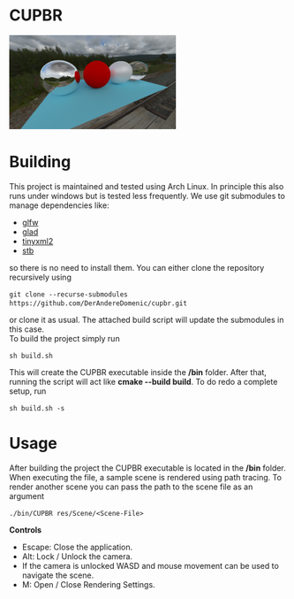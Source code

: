 # CUPBR
<img title="Sample render" alt="Alt text" src="sample.bmp" width="60%">

# Building
This project is maintained and tested using Arch Linux. In principle this also runs under windows but is tested less frequently. We use git submodules to manage dependencies like:
<ul>
    <li> <a href="https://www.glfw.org">glfw</a>
    <li> <a href="https://glad.dav1d.de">glad</a>
    <li> <a href="https://github.com/leethomason/tinyxml2">tinyxml2</a>
    <li> <a href="https://github.com/nothings/stb">stb</a>
</ul>
so there is no need to install them. You can either clone the repository recursively using

```
git clone --recurse-submodules https://github.com/DerAndereDomenic/cupbr.git
```

or clone it as usual. The attached build script will update the submodules in this case.<br>
To build the project simply run

```
sh build.sh
```

This will create the CUPBR executable inside the **/bin** folder. After that, running the script will act like **cmake --build build**. To do redo a complete setup, run

```
sh build.sh -s
```

# Usage
After building the project the CUPBR executable is located in the **/bin** folder. When executing the file, a sample scene is rendered using path tracing. To render another scene you can pass the path to the scene file as an argument

```
./bin/CUPBR res/Scene/<Scene-File>
```

**Controls**<br>
<ul>
    <li> Escape: Close the application.
    <li> Alt: Lock / Unlock the camera.
    <li> If the camera is unlocked WASD and mouse movement can be used to navigate the scene.
    <li> M: Open / Close Rendering Settings.
</ul>